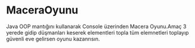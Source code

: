# MaceraOyunu
Java OOP mantığını kullanarak Console üzerinden Macera Oyunu.Amaç 3 yerede gidip düşmanları keserek elementleri topla tüm elemnetleri toplayıp güvenli eve gelirsen oyunu kazanrısın.
